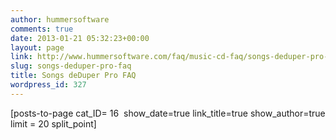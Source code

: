 ```yaml
---
author: hummersoftware
comments: true
date: 2013-01-21 05:32:23+00:00
layout: page
link: http://www.hummersoftware.com/faq/music-cd-faq/songs-deduper-pro-faq
slug: songs-deduper-pro-faq
title: Songs deDuper Pro FAQ
wordpress_id: 327
---
```


[posts-to-page cat_ID= 16  show_date=true link_title=true show_author=true limit = 20 split_point]
